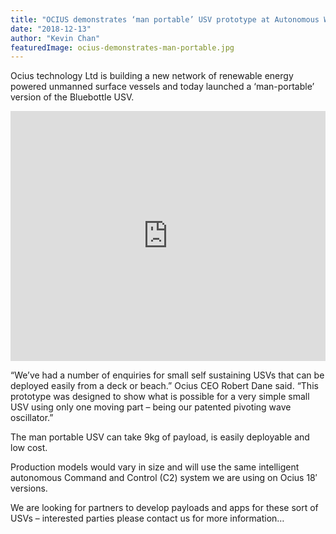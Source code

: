 ```yaml
---
title: "OCIUS demonstrates ‘man portable’ USV prototype at Autonomous Warrior 18 Wargames"
date: "2018-12-13"
author: "Kevin Chan"
featuredImage: ocius-demonstrates-man-portable.jpg
---
```


Ocius technology Ltd is building a new network of renewable energy powered unmanned surface vessels and today launched a ‘man-portable’ version of the Bluebottle USV. 

<iframe src="https://www.youtube.com/embed/I_N1gZ_BRnk" allow="accelerometer; autoplay; encrypted-media; gyroscope; picture-in-picture" allowfullscreen="" width="100%" height="400" frameborder="0"></iframe>

“We’ve had a number of enquiries for small self sustaining USVs that can be deployed easily from a deck or beach.” Ocius CEO Robert Dane said. “This prototype was designed to show what is possible for a very simple small USV using only one moving part – being our patented pivoting wave oscillator.”

The man portable USV can take 9kg of payload, is easily deployable and low cost.

Production models would vary in size and will use the same intelligent autonomous Command and Control (C2) system we are using on Ocius 18′ versions.

We are looking for partners to develop payloads and apps for these sort of USVs – interested parties please contact us for more information…